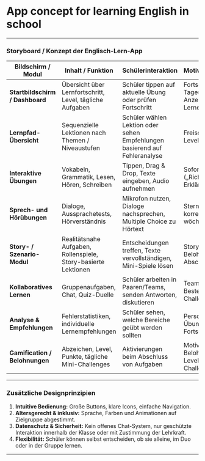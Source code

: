 # App concept for learning English in school

---

### **Storyboard / Konzept der Englisch-Lern-App**

| Bildschirm / Modul              | Inhalt / Funktion                                              | Schülerinteraktion                                                         | Motivationsmechanismus                                                 |
| ------------------------------- | -------------------------------------------------------------- | -------------------------------------------------------------------------- | ---------------------------------------------------------------------- |
| **Startbildschirm / Dashboard** | Übersicht über Lernfortschritt, Level, tägliche Aufgaben       | Schüler tippen auf aktuelle Übung oder prüfen Fortschritt                  | Fortschrittsbalken, Tagesziele, „Streak“-Anzeige für tägliches Lernen  |
| **Lernpfad-Übersicht**          | Sequenzielle Lektionen nach Themen / Niveaustufen              | Schüler wählen Lektion oder sehen Empfehlungen basierend auf Fehleranalyse | Freischalten von nächsten Leveln, Fortschrittsmarker                   |
| **Interaktive Übungen**         | Vokabeln, Grammatik, Lesen, Hören, Schreiben                   | Tippen, Drag & Drop, Texte eingeben, Audio aufnehmen                       | Sofortiges Feedback („Richtig/Falsch“ + Erklärung), Punktesystem       |
| **Sprech- und Hörübungen**      | Dialoge, Aussprachetests, Hörverständnis                       | Mikrofon nutzen, Dialoge nachsprechen, Multiple Choice zu Hörtext          | Sterne/Abzeichen für korrekte Aussprache, wöchentliche Challenges      |
| **Story- / Szenario-Modul**     | Realitätsnahe Aufgaben, Rollenspiele, Story-basierte Lektionen | Entscheidungen treffen, Texte vervollständigen, Mini-Spiele lösen          | Story-Fortschritt sichtbar, Belohnungen beim Abschluss von Szenen      |
| **Kollaboratives Lernen**       | Gruppenaufgaben, Chat, Quiz-Duelle                             | Schüler arbeiten in Paaren/Teams, senden Antworten, diskutieren            | Team-Abzeichen, Bestenlisten, Multiplayer-Challenges                   |
| **Analyse & Empfehlungen**      | Fehlerstatistiken, individuelle Lernempfehlungen               | Schüler sehen, welche Bereiche geübt werden sollten                        | Personalisierte Übungspläne, Fortschrittsgrafiken                      |
| **Gamification / Belohnungen**  | Abzeichen, Level, Punkte, tägliche Mini-Challenges             | Aktivierungen beim Abschluss von Aufgaben                                  | Motivation durch sichtbare Belohnungen, Levelaufstieg, Mini-Challenges |

---

### **Zusätzliche Designprinzipien**

1. **Intuitive Bedienung:** Große Buttons, klare Icons, einfache Navigation.
2. **Altersgerecht & inklusiv:** Sprache, Farben und Animationen auf Zielgruppe abgestimmt.
3. **Datenschutz & Sicherheit:** Kein offenes Chat-System, nur geschützte Interaktion innerhalb der Klasse oder mit Zustimmung der Lehrkraft.
4. **Flexibilität:** Schüler können selbst entscheiden, ob sie alleine, im Duo oder in der Gruppe lernen.

---



